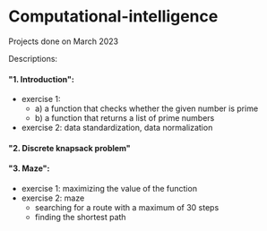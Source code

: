 # Computational-intelligence

Projects done on March 2023

Descriptions:

#### "1. Introduction":
- exercise 1:
    - a) a function that checks whether the given number is prime
    - b) a function that returns a list of prime numbers
- exercise 2: data standardization, data normalization

#### "2. Discrete knapsack problem"

#### "3. Maze":
- exercise 1: maximizing the value of the function
- exercise 2: maze
    - searching for a route with a maximum of 30 steps
    - finding the shortest path
